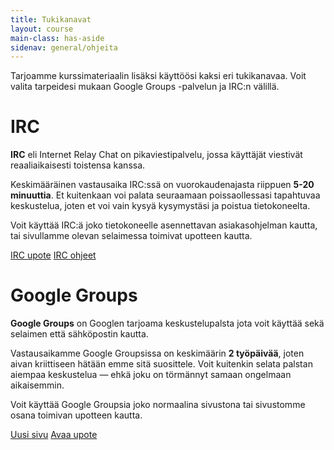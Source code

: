 ```yaml
---
title: Tukikanavat
layout: course
main-class: has-aside
sidenav: general/ohjeita
---
```


Tarjoamme kurssimateriaalin lisäksi käyttöösi kaksi eri tukikanavaa. Voit valita tarpeidesi mukaan Google Groups -palvelun ja IRC:n välillä.

# IRC

**IRC** eli Internet Relay Chat on pikaviestipalvelu, jossa käyttäjät viestivät reaaliaikaisesti toistensa kanssa. 

Keskimääräinen vastausaika IRC:ssä on vuorokaudenajasta riippuen **5-20 minuuttia**. Et kuitenkaan voi palata seuraamaan poissaollessasi tapahtuvaa keskustelua, joten et voi vain kysyä kysymystäsi ja poistua tietokoneelta.

Voit käyttää IRC:ä joko tietokoneelle asennettavan asiakasohjelman kautta, tai sivullamme olevan selaimessa toimivat upotteen kautta.

<div class="actions">
	<a class="action" href="/courses/general/ohjelmointi/tukikanavat/irc/" target="_blank">IRC upote</a>
	<a class="action" href="/courses/general/ohjelmointi/tukikanavat/irc/ohjeet/" target="_blank">IRC ohjeet</a>
</div>

# Google Groups

**Google Groups** on Googlen tarjoama keskustelupalsta jota voit käyttää sekä selaimen että sähköpostin kautta. 

Vastausaikamme Google Groupsissa on keskimäärin **2 työpäivää**, joten aivan kriittiseen hätään emme sitä suosittele. Voit kuitenkin selata palstan aiempaa keskustelua &mdash; ehkä joku on törmännyt samaan ongelmaan aikaisemmin. 

Voit käyttää Google Groupsia joko normaalina sivustona tai sivustomme osana toimivan upotteen kautta.

<div class="actions">
	<a class="action" href="https://groups.google.com/forum/#!forum/moocfi" target="_blank">Uusi sivu</a>
	<a class="action" href="/courses/general/ohjelmointi/tukikanavat/google-groups/" target="_blank">Avaa upote</a>
</div>